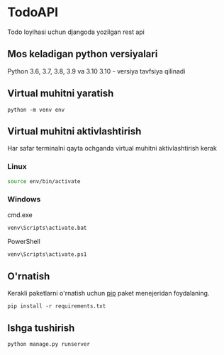 # TodoAPI
Todo loyihasi uchun djangoda yozilgan rest api

## Mos keladigan python versiyalari
Python 3.6, 3.7, 3.8, 3.9 va 3.10
3.10 - versiya tavfsiya qilinadi

## Virtual muhitni yaratish

```console
python -m venv env
```

## Virtual muhitni aktivlashtirish
Har safar terminalni qayta ochganda virtual muhitni aktivlashtirish kerak
### Linux
```bash
source env/bin/activate
```

### Windows
cmd.exe
```bat
venv\Scripts\activate.bat
```
PowerShell
```bat
venv\Scripts\activate.ps1
```

## O'rnatish

Kerakli paketlarni o'rnatish uchun [pip](https://pip.pypa.io/en/stable/) paket menejeridan  foydalaning.

```console
pip install -r requirements.txt
```

## Ishga tushirish

```console
python manage.py runserver
```
